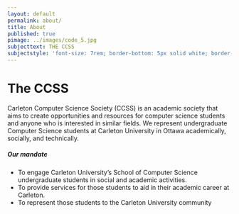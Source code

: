 ```yaml
---
layout: default
permalink: about/
title: About
published: true
pimage: ../images/code_5.jpg
subjecttext: THE CCSS
subjectstyle: 'font-size: 7rem; border-bottom: 5px solid white; border-top: 5px solid white;'
---
```


<div class='content-wrap'>
  <h1>The CCSS</h1>

  <p>Carleton Computer Science Society (CCSS) is an academic society that aims to create opportunities and resources for computer science students and anyone who is interested in similar fields. We represent undergraduate Computer Science students at Carleton University in Ottawa academically, socially, and technically.</p>
  <h5>Our mandate</h5>
  <ul>
	<li>To engage Carleton University’s School of Computer Science undergraduate students in social and academic activities.</li>
	<li>To provide services for those students to aid in their academic career at Carleton.</li> 
    <li>To represent those students to the Carleton University community</li>
  </ul>
</div>
<!--As an academic society we are required to have a government structure. Links to all of this official documents ‘n stuff.
Constitution
Rules of Operation
Board of Directors
Meeting Minutes Folder-->
